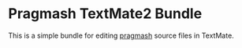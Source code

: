 # Pragmash TextMate2 Bundle

This is a simple bundle for editing [pragmash](https://github.com/unixpickle/pragmash) source files in TextMate.

